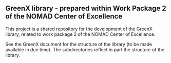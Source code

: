 ## GreenX library - prepared within Work Package 2 of the NOMAD Center of Excellence 

This project is a shared repository for the development of the GreenX library,
related to work package 2 of the NOMAD Center of Excellence.

See the GreenX document for the structure of the library (to be made available in due time). The subdirectories reflect in part the structure of the library.
